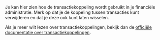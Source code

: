 Je kan hier zien hoe de transactiekoppeling wordt gebruikt in je financiële administratie. Merk op dat je de koppeling tussen transacties kunt verwijderen en dat je deze ook kunt laten wisselen.

Als je meer wilt lezen over transactiekoppelingen, bekijk dan de [officiële documentatie over transactiekoppelingen](https://firefly-iii.readthedocs.io/en/latest/advanced/links.html).